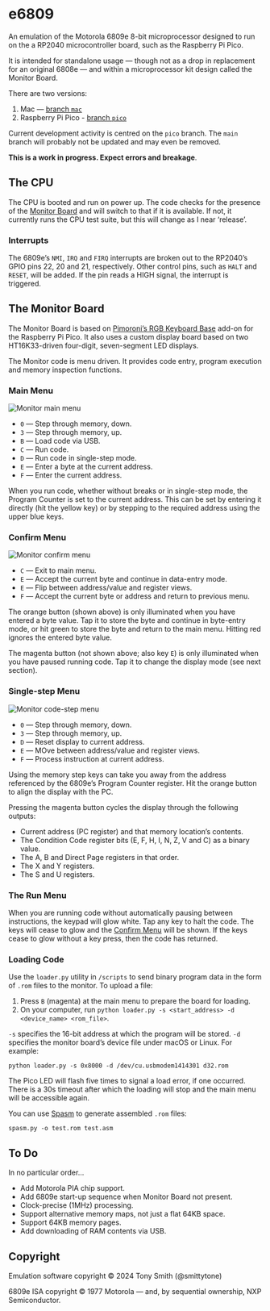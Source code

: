 # e6809

An emulation of the Motorola 6809e 8-bit microprocessor designed to run on the a RP2040 microcontroller board, such as the Raspberry Pi Pico.

It is intended for standalone usage — though not as a drop in replacement for an original 6808e — and within a microprocessor kit design called the Monitor Board.

There are two versions:

1. Mac — [branch `mac`](https://github.com/smittytone/e6809/tree/mac)
1. Raspberry Pi Pico - [branch `pico`](https://github.com/smittytone/e6809/tree/pico)

Current development activity is centred on the `pico` branch. The `main` branch will probably not be updated and may even be removed.

**This is a work in progress. Expect errors and breakage**.

## The CPU

The CPU is booted and run on power up. The code checks for the presence of the [Monitor Board](#the-monitor-board) and will switch to that if it is available. If not, it currently runs the CPU test suite, but this will change as I near ‘release’.

### Interrupts

The 6809e’s `NMI`, `IRQ` and `FIRQ` interrupts are broken out to the RP2040’s GPIO pins 22, 20 and 21, respectively. Other control pins, such as `HALT` and `RESET`, will be added. If the pin reads a HIGH signal, the interrupt is triggered.

## The Monitor Board

The Monitor Board is based on [Pimoroni’s RGB Keyboard Base](https://shop.pimoroni.com/products/pico-rgb-keypad-base) add-on for the Raspberry Pi Pico. It also uses a custom display board based on two HT16K33-driven four-digit, seven-segment LED displays.

The Monitor code is menu driven. It provides code entry, program execution and memory inspection functions.

### Main Menu

![Monitor main menu](./images/monitor_main.png)

* `0` — Step through memory, down.
* `3` — Step through memory, up.
* `B` — Load code via USB.
* `C` — Run code.
* `D` — Run code in single-step mode.
* `E` — Enter a byte at the current address.
* `F` — Enter the current address.

When you run code, whether without breaks or in single-step mode, the Program Counter is set to the current address. This can be set by entering it directly (hit the yellow key) or by stepping to the required address using the upper blue keys.

### Confirm Menu

![Monitor confirm menu](./images/monitor_confirm_data.png)

* `C` — Exit to main menu.
* `E` — Accept the current byte and continue in data-entry mode.
* `E` — Flip between address/value and register views.
* `F` — Accept the current byte or address and return to previous menu.

The orange button (shown above) is only illuminated when you have entered a byte value. Tap it to store the byte and continue in byte-entry mode, or hit green to store the byte and return to the main menu. Hitting red ignores the entered byte value.

The magenta button (not shown above; also key `E`) is only illuminated when you have paused running code. Tap it to change the display mode (see next section).

### Single-step Menu

![Monitor code-step menu](./images/monitor_step.png)

* `0` — Step through memory, down.
* `3` — Step through memory, up.
* `D` — Reset display to current address.
* `E` — MOve between address/value and register views.
* `F` — Process instruction at current address.

Using the memory step keys can take you away from the address referenced by the 6809e’s Program Counter register. Hit the orange button to align the display with the PC.

Pressing the magenta button cycles the display through the following outputs:

* Current address (PC register) and that memory location’s contents.
* The Condition Code register bits (E, F, H, I, N, Z, V and C) as a binary value.
* The A, B and Direct Page registers in that order.
* The X and Y registers.
* The S and U registers.

### The Run Menu

When you are running code without automatically pausing between instructions, the keypad will glow white. Tap any key to halt the code. The keys will cease to glow and the [Confirm Menu](#confirm-menu) will be shown. If the keys cease to glow without a key press, then the code has returned.

### Loading Code

Use the `loader.py` utility in `/scripts` to send binary program data in the form of `.rom` files to the monitor. To upload a file:

1. Press `B` (magenta) at the main menu to prepare the board for loading.
2. On your computer, run `python loader.py -s <start_address> -d <device_name> <rom_file>`.

`-s` specifies the 16-bit address at which the program will be stored. `-d` specifies the monitor board’s device file under macOS or Linux. For example:

```shell
python loader.py -s 0x8000 -d /dev/cu.usbmodem1414301 d32.rom
```

The Pico LED will flash five times to signal a load error, if one occurred. There is a 30s timeout after which the loading will stop and the main menu will be accessible again.

You can use [Spasm](https://github.com/smittytone/Spasm) to generate assembled `.rom` files:

```shell
spasm.py -o test.rom test.asm
```

## To Do

In no particular order...

* Add Motorola PIA chip support.
* Add 6809e start-up sequence when Monitor Board not present.
* Clock-precise (1MHz) processing.
* Support alternative memory maps, not just a flat 64KB space.
* Support 64KB memory pages.
* Add downloading of RAM contents via USB.

## Copyright

Emulation software copyright &copy; 2024 Tony Smith (@smittytone)

6809e ISA copyright &copy; 1977 Motorola &mdash; and, by sequential ownership, NXP Semiconductor.
